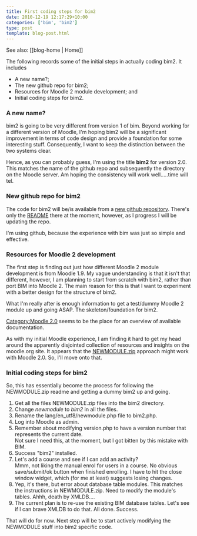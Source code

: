 ```yaml
---
title: First coding steps for bim2
date: 2010-12-19 12:17:29+10:00
categories: ['bim', 'bim2']
type: post
template: blog-post.html
---
```


See also: [[blog-home | Home]]

The following records some of the initial steps in actually coding bim2. It includes

- A new name?;
- The new github repo for bim2;
- Resources for Moodle 2 module development; and
- Initial coding steps for bim2.

### A new name?

bim2 is going to be very different from version 1 of bim. Beyond working for a different version of Moodle, I'm hoping bim2 will be a significant improvement in terms of code design and provide a foundation for some interesting stuff. Consequently, I want to keep the distinction between the two systems clear.

Hence, as you can probably guess, I'm using the title **bim2** for version 2.0. This matches the name of the github repo and subsequently the directory on the Moodle server. Am hoping the consistency will work well.....time will tel.

### New github repo for bim2

The code for bim2 will be/is available from a [new github repository](https://github.com/djplaner/bim2). There's only the [README](https://github.com/djplaner/bim2/blob/master/README) there at the moment, however, as I progress I will be updating the repo.

I'm using github, because the experience with bim was just so simple and effective.

### Resources for Moodle 2 development

The first step is finding out just how different Moodle 2 module development is from Moodle 1.9. My vague understanding is that it isn't that different, however, I am planning to start from scratch with bim2, rather than port BIM into Moodle 2. The main reason for this is that I want to experiment with a better design for the structure of bim2.

What I'm really after is enough information to get a test/dummy Moodle 2 module up and going ASAP. The skeleton/foundation for bim2.

[Category:Moodle 2.0](http://docs.moodle.org/en/Category:Moodle_2.0) seems to be the place for an overview of available documentation.

As with my initial Moodle experience, I am finding it hard to get my head around the apparently disjointed collection of resources and insights on the moodle.org site. It appears that the [NEWMODULE.zip](http://docs.moodle.org/en/Development:NEWMODULE_Documentation) approach might work with Moodle 2.0. So, I'll move onto that.

### Initial coding steps for bim2

So, this has essentially become the process for following the NEWMODULE.zip readme and getting a dummy bim2 up and going.

1. Get all the files NEWMODULE.zip files into the bim2 directory.
2. Change _newmodule_ to _bim2_ in all the files.
3. Rename the lang/en\_utf8/newmodule.php file to bim2.php.
4. Log into Moodle as admin.
5. Remember about modifying version.php to have a version number that represents the current date.  
    Not sure I need this, at the moment, but I got bitten by this mistake with BIM.
6. Success "bim2" installed.
7. Let's add a course and see if I can add an activity?  
    Mmm, not liking the manual enrol for users in a course. No obvious save/submit/ok button when finished enrolling. I have to hit the close window widget, which (for me at least) suggests losing changes.
8. Yep, it's there, but error about database table modules. This matches the instructions in NEWMODULE.zip. Need to modify the module's tables. Ahhh, death by XMLDB....
9. The current plan is to re-use the existing BIM database tables. Let's see if I can brave XMLDB to do that. All done. Success.

That will do for now. Next step will be to start actively modifying the NEWMODULE stuff into bim2 specific code.